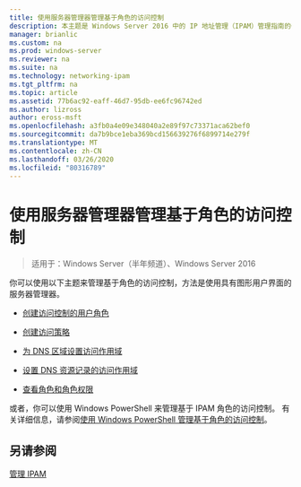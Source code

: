```yaml
---
title: 使用服务器管理器管理基于角色的访问控制
description: 本主题是 Windows Server 2016 中的 IP 地址管理（IPAM）管理指南的一部分。
manager: brianlic
ms.custom: na
ms.prod: windows-server
ms.reviewer: na
ms.suite: na
ms.technology: networking-ipam
ms.tgt_pltfrm: na
ms.topic: article
ms.assetid: 77b6ac92-eaff-46d7-95db-ee6fc96742ed
ms.author: lizross
author: eross-msft
ms.openlocfilehash: a3fb0a4e09e348040a2e89f97c73371aca62bef0
ms.sourcegitcommit: da7b9bce1eba369bcd156639276f6899714e279f
ms.translationtype: MT
ms.contentlocale: zh-CN
ms.lasthandoff: 03/26/2020
ms.locfileid: "80316789"
---
```

# <a name="manage-role-based-access-control-with-server-manager"></a>使用服务器管理器管理基于角色的访问控制

>适用于：Windows Server（半年频道）、Windows Server 2016

你可以使用以下主题来管理基于角色的访问控制，方法是使用具有图形用户界面的服务器管理器。  
  
-   [创建访问控制的用户角色](../../technologies/ipam/Create-a-User-Role-for-Access-Control.md)  
  
-   [创建访问策略](../../technologies/ipam/Create-an-Access-Policy.md)  
  
-   [为 DNS 区域设置访问作用域](../../technologies/ipam/Set-Access-Scope-for-a-DNS-Zone.md)
  
-   [设置 DNS 资源记录的访问作用域](../../technologies/ipam/Set-Access-Scope-for-DNS-Resource-Records.md)
  
-   [查看角色和角色权限](../../technologies/ipam/View-Roles-and-Role-Permissions.md)
  
或者，你可以使用 Windows PowerShell 来管理基于 IPAM 角色的访问控制。 有关详细信息，请参阅[使用 Windows PowerShell 管理基于角色的访问控制](../../technologies/ipam/Manage-Role-Based-Access-Control-with-Windows-PowerShell.md)。
  
## <a name="see-also"></a>另请参阅  
[管理 IPAM](Manage-IPAM.md)  
  



